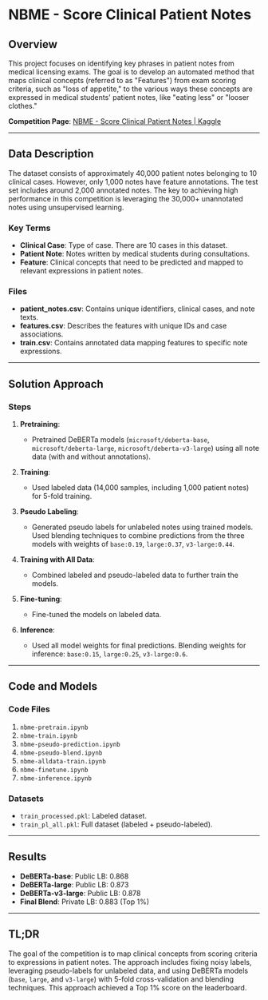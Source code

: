 # NBME - Score Clinical Patient Notes

## Overview

This project focuses on identifying key phrases in patient notes from medical licensing exams. The goal is to develop an automated method that maps clinical concepts (referred to as "Features") from exam scoring criteria, such as "loss of appetite," to the various ways these concepts are expressed in medical students' patient notes, like "eating less" or "looser clothes."

**Competition Page**: [NBME - Score Clinical Patient Notes | Kaggle](https://www.kaggle.com/competitions/nbme-score-clinical-patient-notes/)

---

## Data Description

The dataset consists of approximately 40,000 patient notes belonging to 10 clinical cases. However, only 1,000 notes have feature annotations. The test set includes around 2,000 annotated notes. The key to achieving high performance in this competition is leveraging the 30,000+ unannotated notes using unsupervised learning.

### Key Terms
- **Clinical Case**: Type of case. There are 10 cases in this dataset.
- **Patient Note**: Notes written by medical students during consultations.
- **Feature**: Clinical concepts that need to be predicted and mapped to relevant expressions in patient notes.

### Files
- **patient_notes.csv**: Contains unique identifiers, clinical cases, and note texts.
- **features.csv**: Describes the features with unique IDs and case associations.
- **train.csv**: Contains annotated data mapping features to specific note expressions.

---

## Solution Approach

### Steps
1. **Pretraining**:
   - Pretrained DeBERTa models (`microsoft/deberta-base`, `microsoft/deberta-large`, `microsoft/deberta-v3-large`) using all note data (with and without annotations).

2. **Training**:
   - Used labeled data (14,000 samples, including 1,000 patient notes) for 5-fold training.

3. **Pseudo Labeling**:
   - Generated pseudo labels for unlabeled notes using trained models. Used blending techniques to combine predictions from the three models with weights of `base:0.19`, `large:0.37`, `v3-large:0.44`.

4. **Training with All Data**:
   - Combined labeled and pseudo-labeled data to further train the models.

5. **Fine-tuning**:
   - Fine-tuned the models on labeled data.

6. **Inference**:
   - Used all model weights for final predictions. Blending weights for inference: `base:0.15`, `large:0.25`, `v3-large:0.6`.

---

## Code and Models

### Code Files
1. `nbme-pretrain.ipynb`
2. `nbme-train.ipynb`
3. `nbme-pseudo-prediction.ipynb`
4. `nbme-pseudo-blend.ipynb`
5. `nbme-alldata-train.ipynb`
6. `nbme-finetune.ipynb`
7. `nbme-inference.ipynb`

### Datasets
- `train_processed.pkl`: Labeled dataset.
- `train_pl_all.pkl`: Full dataset (labeled + pseudo-labeled).

---

## Results

- **DeBERTa-base**: Public LB: 0.868
- **DeBERTa-large**: Public LB: 0.873
- **DeBERTa-v3-large**: Public LB: 0.878
- **Final Blend**: Private LB: 0.883 (Top 1%)

---

## TL;DR

The goal of the competition is to map clinical concepts from scoring criteria to expressions in patient notes. The approach includes fixing noisy labels, leveraging pseudo-labels for unlabeled data, and using DeBERTa models (`base`, `large`, and `v3-large`) with 5-fold cross-validation and blending techniques. This approach achieved a Top 1% score on the leaderboard.
